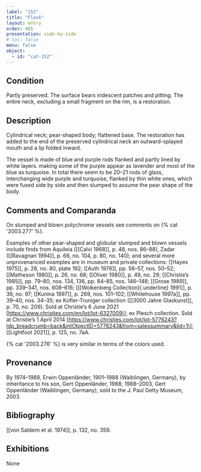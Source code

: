 ```yaml
---
label: "152"
title: "Flask"
layout: entry
order: 465
presentation: side-by-side
# toc: false
menu: false
object:
  - id: "cat-152"
---
```


## Condition

Partly preserved. The surface bears iridescent patches and pitting. The entire neck, excluding a small fragment on the rim, is a restoration.

## Description

Cylindrical neck; pear-shaped body; flattened base. The restoration has added to the end of the preserved cylindrical neck an outward-splayed mouth and a lip folded inward.

The vessel is made of blue and purple rods flanked and partly lined by white layers. making some of the purple appear as lavender and most of the blue as turquoise. In total there seem to be 20–21 rods of glass, interchanging wide purple and turquoise, flanked by thin white ones, which were fused side by side and then slumped to assume the pear shape of the body.

## Comments and Comparanda

On slumped and blown polychrome vessels see comments on {% cat '2003.277' %}.

Examples of other pear-shaped and globular slumped and blown vessels include finds from Aquileia ([[Calvi 1968]], p. 48, nos. 86–88), Zadar ([[Ravagnan 1994]], p. 66, no. 104, p. 80, no. 140); and several more unprovenanced examples are in museum and private collections: [[Hayes 1975]], p. 28, no. 80, plate 192; [[Auth 1976]], pp. 56–57, nos. 50–52; [[Matheson 1980]], p. 26, no. 68; [[Oliver 1980]], p. 49, no. 29; [[Christie’s 1985]], pp. 79–80, nos. 134, 136, pp. 84–85, nos. 146–148; [[Grose 1989]], pp. 339–341, nos. 608–616; [[[Wolkenberg Collection]{.underline} 1991]], p. 36, no. 97; [[Kunina 1997]], p. 269, nos. 101–102; [[Whitehouse 1997a]], pp. 39–40, nos. 34–35; ex Kofler-Truniger collection ([[3000 Jahre Glaskunst]], p. 70, no. 209). Sold at Christie’s 6 June 2021 \[https://www.christies.com/en/lot/lot-6327009\]; ex Plesch collection. Sold at Christie’s 1 April 2014 \[https://www.christies.com/lot/lot-5776243?ldp_breadcrumb=back&intObjectID=5776243&from=salessummary&lid=1\]; [[Lightfoot 2021]], p. 125, no. 7aA.

{% cat '2003.276' %} is very similar in terms of the colors used.

## Provenance

By 1974–1988, Erwin Oppenländer, 1901–1988 (Waiblingen, Germany), by inheritance to his son, Gert Oppenländer, 1988; 1988–2003, Gert Oppenländer (Waiblingen, Germany), sold to the J. Paul Getty Museum, 2003

## Bibliography

[[von Saldern et al. 1974]], p. 132, no. 359.

## Exhibitions

None